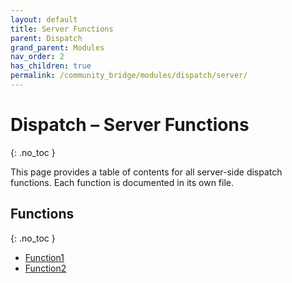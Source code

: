 ```yaml
---
layout: default
title: Server Functions
parent: Dispatch
grand_parent: Modules
nav_order: 2
has_children: true
permalink: /community_bridge/modules/dispatch/server/
---
```


# Dispatch – Server Functions
{: .no_toc }

This page provides a table of contents for all server-side dispatch functions. Each function is documented in its own file.

## Functions
{: .no_toc }

- [Function1](server/Function1.md)
- [Function2](server/Function2.md)
